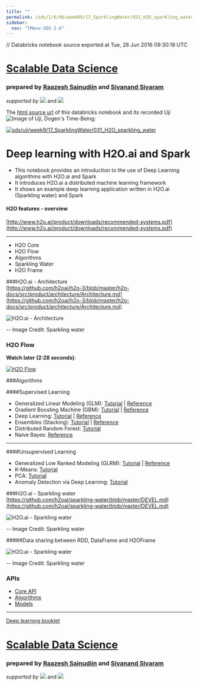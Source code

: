 ```yaml
---
title: ""
permalink: /sds/1/6/db/week09/17_SparklingWater/031_H2O_sparkling_water/
sidebar:
  nav: "lMenu-SDS-1.6"
---
```


// Databricks notebook source exported at Tue, 28 Jun 2016 09:30:18 UTC


# [Scalable Data Science](http://www.math.canterbury.ac.nz/~r.sainudiin/courses/ScalableDataScience/)


### prepared by [Raazesh Sainudiin](https://nz.linkedin.com/in/raazesh-sainudiin-45955845) and [Sivanand Sivaram](https://www.linkedin.com/in/sivanand)

*supported by* [![](https://raw.githubusercontent.com/raazesh-sainudiin/scalable-data-science/master/images/databricks_logoTM_200px.png)](https://databricks.com/)
and 
[![](https://raw.githubusercontent.com/raazesh-sainudiin/scalable-data-science/master/images/AWS_logoTM_200px.png)](https://www.awseducate.com/microsite/CommunitiesEngageHome)





The [html source url](https://raw.githubusercontent.com/raazesh-sainudiin/scalable-data-science/master/db/week9/17_SparklingWater/031_H2O_sparkling_water.html) of this databricks notebook and its recorded Uji ![Image of Uji, Dogen's Time-Being](https://raw.githubusercontent.com/raazesh-sainudiin/scalable-data-science/master/images/UjiTimeBeingDogen.png "uji"):

[![sds/uji/week9/17_SparklingWater/031_H2O_sparkling_water](http://img.youtube.com/vi/iDyeK3GvFpo/0.jpg)](https://www.youtube.com/v/iDyeK3GvFpo?rel=0&autoplay=1&modestbranding=1&start=3093&end=3669)





# Deep learning with H2O.ai and Spark
* This notebook provides an introduction to the use of Deep Learning algorithms with H2O.ai and Spark
* It introduces H2O.ai a distributed machine learning framework
* It shows an example deep learning application written in H2O.ai (Sparkling water) and Spark





#### H2O features - overview
[http://www.h2o.ai/product/downloads/recommended-systems.pdf](http://www.h2o.ai/product/downloads/recommended-systems.pdf)
***

* H2O Core
* H2O Flow
* Algorithms
* Sparkling Water
* H2O Frame





###H2O.ai - Architecture  
[https://github.com/h2oai/h2o-3/blob/master/h2o-docs/src/product/architecture/Architecture.md](https://github.com/h2oai/h2o-3/blob/master/h2o-docs/src/product/architecture/Architecture.md)

![H2O.ai - Architecture](https://raw.githubusercontent.com/h2oai/h2o-3/master/h2o-docs/src/product/architecture/images/h2o_stack.png)

-- Image Credit: Sparkling water






### H2O Flow

**Watch later (2:28 seconds)**:

[![H2O Flow](http://img.youtube.com/vi/wzeuFfbW7WE/0.jpg)](https://www.youtube.com/v/wzeuFfbW7WE?rel=0&autoplay=1&modestbranding=1)





###Algorithms  

####Supervised Learning
* Generalized Linear Modeling (GLM): [Tutorial](http://learn.h2o.ai/content/tutorials/glm/glm.html?_ga=1.123084171.1438470624.1462131663) | [Reference](http://h2o-release.s3.amazonaws.com/h2o/latest_stable_GLM_booklet.html)
* Gradient Boosting Machine (GBM):  [Tutorial](http://learn.h2o.ai/content/tutorials/gbm-randomforest/index.html?_ga=1.60642349.1438470624.1462131663) | [Reference](http://h2o-release.s3.amazonaws.com/h2o/latest_stable_GBM_booklet.html)
* Deep Learning: [Tutorial](http://learn.h2o.ai/content/tutorials/deeplearning/index.html?_ga=1.127736589.1438470624.1462131663) | [Reference](http://h2o-release.s3.amazonaws.com/h2o/latest_stable_DeepLearning_booklet.html)
* Ensembles (Stacking): [Tutorial](http://learn.h2o.ai/content/tutorials/ensembles-stacking/index.html?_ga=1.127736589.1438470624.1462131663) |  [Reference](https://github.com/h2oai/h2o-3/blob/master/h2o-r/ensemble/README.md)
* Distributed Random Forest:  [Tutorial](https://github.com/h2oai/h2o-3/blob/master/h2o-docs/src/product/tutorials/rf/rf.md)
* Naive Bayes: [Reference](http://h2o-release.s3.amazonaws.com/h2o/rel-turchin/3/docs-website/h2o-docs/index.html#Data%20Science%20Algorithms-Na%C3%AFve%20Bayes)
***

####Unsupervised Learning
* Generalized Low Ranked Modeling (GLRM):  [Tutorial](http://learn.h2o.ai/content/tutorials/glrm/glrm-tutorial.html?_ga=1.127908877.1438470624.1462131663) |  [Reference](http://arxiv.org/abs/1410.0342)
* K-Means:  [Tutorial](https://github.com/h2oai/h2o-3/blob/master/h2o-docs/src/product/tutorials/kmeans/kmeans.md)
* PCA:  [Tutorial](https://github.com/h2oai/h2o-3/blob/master/h2o-docs/src/product/tutorials/pca/pca.md)
* Anomaly Detection via Deep Learning: [Tutorial](https://github.com/h2oai/h2o-training-book/blob/master/hands-on_training/anomaly_detection.md)





###H2O.ai - Sparkling water  
[https://github.com/h2oai/sparkling-water/blob/master/DEVEL.md](https://github.com/h2oai/sparkling-water/blob/master/DEVEL.md)



![H2O.ai - Sparkling water](https://raw.githubusercontent.com/h2oai/sparkling-water/master/design-doc/images/Sparkling%20Water%20cluster.png)

-- Image Credit: Sparkling water





#####Data sharing between RDD, DataFrame and H2OFrame

![H2O.ai - Sparkling water](https://raw.githubusercontent.com/h2oai/sparkling-water/master/design-doc/images/DataShare.png)

-- Image Credit: Sparkling water





### APIs
* [Core API](http://h2o-release.s3.amazonaws.com/h2o/rel-turchin/3/docs-website/h2o-core/javadoc/index.html)  
* [Algorithms](http://h2o-release.s3.amazonaws.com/h2o/rel-turchin/3/docs-website/h2o-algos/javadoc/index.html)
* [Models](http://h2o-release.s3.amazonaws.com/h2o/rel-turchin/3/docs-website/h2o-genmodel/javadoc/index.html)    
***
  
[Deep learning booklet](http://h2o-release.s3.amazonaws.com/h2o/rel-turchin/3/docs-website/h2o-docs/booklets/DeepLearning_Vignette.pdf)
  
  






# [Scalable Data Science](http://www.math.canterbury.ac.nz/~r.sainudiin/courses/ScalableDataScience/)


### prepared by [Raazesh Sainudiin](https://nz.linkedin.com/in/raazesh-sainudiin-45955845) and [Sivanand Sivaram](https://www.linkedin.com/in/sivanand)

*supported by* [![](https://raw.githubusercontent.com/raazesh-sainudiin/scalable-data-science/master/images/databricks_logoTM_200px.png)](https://databricks.com/)
and 
[![](https://raw.githubusercontent.com/raazesh-sainudiin/scalable-data-science/master/images/AWS_logoTM_200px.png)](https://www.awseducate.com/microsite/CommunitiesEngageHome)
